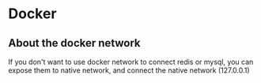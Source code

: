 # Docker


## About the docker network

If you don't want to use docker network to connect redis or mysql, you can expose them to native network, and connect the native network (127.0.0.1)
